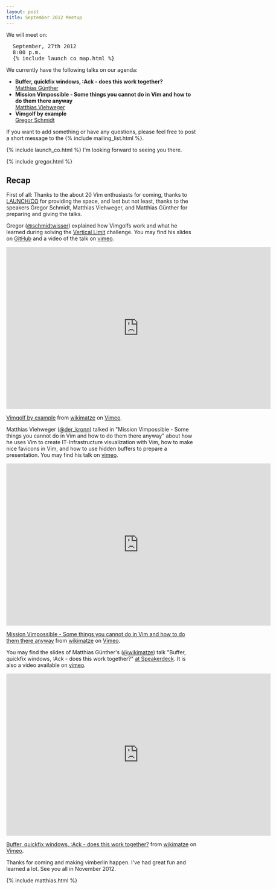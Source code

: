 ```yaml
---
layout: post
title: September 2012 Meetup
---
```


We will meet on:

<pre>
  September, 27th 2012
  8:00 p.m.
  {% include launch_co_map.html %}</pre>

We currently have the following talks on our agenda:

<ul>
  <li>
    <strong>Buffer, quickfix windows, :Ack - does this work together?</strong> <br/>
    <a href="http://www.wikimatze.de">Matthias Günther</a>
  </li>
  <li>
    <strong>Mission Vimpossible - Some things you cannot do in Vim and how to do them
    there anyway</strong> <br/>
    <a href="http://kronn.de/">Matthias Viehweger</a>
  </li>
  <li>
    <strong>Vimgolf by example</strong> <br/>
    <a href="http://www.nach-vorne.eu">Gregor Schmidt</a>
  </li>
</ul>

If you want to add something or have any questions, please feel free to post a short message to the
{% include mailing_list.html %}.

{% include launch_co.html %} I'm looking forward to seeing you there.

{% include gregor.html %}


## Recap

First of all: Thanks to the about 20 Vim enthusiasts for coming, thanks to
[LAUNCH/CO](https://launchco.com/etc/#coworking) for providing the space, and last but not least, thanks to the speakers
Gregor Schmidt, Matthias Viehweger, and Matthias Günther for preparing and giving the talks.

Gregor ([@schmidtwisser](https://twitter.com/schmidtwisser)) explained how Vimgolfs work and what he learned during
solving the [Vertical Limit](http://vimgolf.com/challenges/50048db8cdc4060002000004) challenge. You may find his slides
on [GitHub](http://schmidt.github.com/talks/2012-09-27/) and a video of the talk on [vimeo](https://vimeo.com/50492237).

<iframe class="center" src="http://player.vimeo.com/video/50492237" width="700" height="430" frameborder="0" webkitAllowFullScreen mozallowfullscreen allowFullScreen></iframe> <p><a href="http://vimeo.com/50492237">Vimgolf by example</a> from <a href="http://vimeo.com/wikimatze">wikimatze</a> on <a href="http://vimeo.com">Vimeo</a>.</p>


Matthias Viehweger ([@der_kronn](https://twitter.com/der_kronn)) talked in "Mission Vimpossible - Some things you cannot
do in Vim and how to do them there anyway" about how he uses Vim to create IT-Infrastructure visualization with Vim, how
to make nice favicons in Vim, and how to use hidden buffers to prepare a presentation. You may find his talk on
[vimeo](https://vimeo.com/50492236).

<iframe class="center" src="http://player.vimeo.com/video/50492236" width="700" height="430" frameborder="0" webkitAllowFullScreen mozallowfullscreen allowFullScreen></iframe> <p><a href="http://vimeo.com/50492236">Mission Vimpossible - Some things you cannot do in Vim and how to do them there anyway</a> from <a href="http://vimeo.com/wikimatze">wikimatze</a> on <a href="http://vimeo.com">Vimeo</a>.</p>


You may find the slides of Matthias Günther's ([@wikimatze](https://twitter.com/wikimatze)) talk "Buffer, quickfix
windows, :Ack - does this work together?"
[at Speakerdeck](https://speakerdeck.com/u/wikimatze/p/buffer-quickfix-windows-ack-does-this-work-together).  It is also a
video available on [vimeo](https://vimeo.com/50508801).


<iframe class="center" src="http://player.vimeo.com/video/50508801" width="700" height="430" frameborder="0" webkitAllowFullScreen mozallowfullscreen allowFullScreen></iframe> <p><a href="http://vimeo.com/50508801">Buffer, quickfix windows, :Ack - does this work together?</a> from <a href="http://vimeo.com/wikimatze">wikimatze</a> on <a href="http://vimeo.com">Vimeo</a>.</p>

Thanks for coming and making vimberlin happen. I've had great fun and learned a lot. See you all in November 2012.

{% include matthias.html %}
